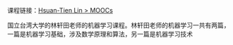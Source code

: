 课程链接：[Hsuan-Tien Lin > MOOCs](https://www.csie.ntu.edu.tw/~htlin/mooc/)

国立台湾大学的林轩田老师的机器学习课程。林轩田老师的机器学习一共有两篇，一篇是机器学习基础，涉及数学原理和算法，另一篇是机器学习技术